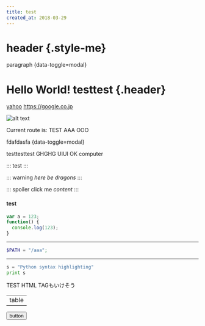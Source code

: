 ```yaml
---
title: test
created_at: 2018-03-29
---
```


# header {.style-me}

paragraph {data-toggle=modal}

# Hello World! testtest {.header}

[yahoo](https://yaoo.co.jp)
https://google.co.jp

![alt text](/svg/logo_mini.svg)

Current route is: TEST AAA OOO

fdafdasfa {data-toggle=modal}

testtesttest GHGHG UIUI
OK computer

:::
test
:::

::: warning
_here be dragons_
:::

::: spoiler click me
_content_
:::

#### test

```javascript
var a = 123;
function() {
  console.log(123);
}
```

---

```php
$PATH = "/aaa";
```

---

```python
s = "Python syntax highlighting"
print s
```

<p>TEST HTML TAGもいけそう</p>
<table><tr><td>table</td></tr></table>
<button>button</button>
